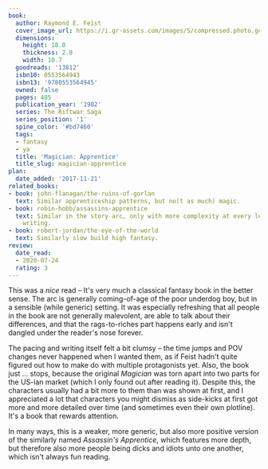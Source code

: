 ```yaml
---
book:
  author: Raymond E. Feist
  cover_image_url: https://i.gr-assets.com/images/S/compressed.photo.goodreads.com/books/1408317983l/13812.jpg
  dimensions:
    height: 18.0
    thickness: 2.8
    width: 10.7
  goodreads: '13812'
  isbn10: 0553564943
  isbn13: '9780553564945'
  owned: false
  pages: 485
  publication_year: '1982'
  series: The Riftwar Saga
  series_position: '1'
  spine_color: '#bd7460'
  tags:
  - fantasy
  - ya
  title: 'Magician: Apprentice'
  title_slug: magician-apprentice
plan:
  date_added: '2017-11-21'
related_books:
- book: john-flanagan/the-ruins-of-gorlan
  text: Similar apprenticeship patterns, but no(t as much) magic.
- book: robin-hobb/assassins-apprentice
  text: Similar in the story arc, only with more complexity at every level, and better
    writing.
- book: robert-jordan/the-eye-of-the-world
  text: Similarly slow build high fantasy.
review:
  date_read:
  - 2020-07-24
  rating: 3
---
```


This was a *nice* read – It's very much a classical fantasy book in the better sense. The arc is generally coming-of-age
of the poor underdog boy, but in a sensible (while generic) setting. It was especially refreshing that all people in the
book are not generally malevolent, are able to talk about their differences, and that the rags-to-riches part happens
early and isn't dangled under the reader's nose forever.

The pacing and writing itself felt a bit clumsy – the time jumps and POV changes never happened when I wanted them, as
if Feist hadn't quite figured out how to make do with multiple protagonists yet. Also, the book just … stops, because
the original *Magician* was torn apart into two parts for the US-ian market (which I only found out after reading it).
Despite this, the characters usually had a bit more to them than was shown at first, and I appreciated a lot that
characters you might dismiss as side-kicks at first got more and more detailed over time (and sometimes even their own
plotline). It's a book that rewards attention.

In many ways, this is a weaker, more generic, but also more positive version of the similarly named *Assassin's
Apprentice*, which features more depth, but therefore also more people being dicks and idiots unto one another, which
isn't always fun reading.
